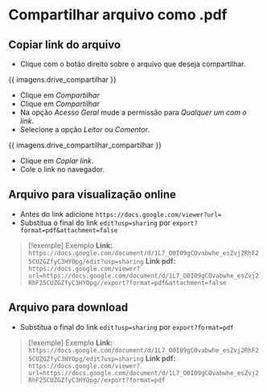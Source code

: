 # Compartilhar arquivo como .pdf

## Copiar link do arquivo
- Clique com o botão direito sobre o arquivo que deseja compartilhar.

{{ imagens.drive_compartilhar }}

- Clique em _Compartilhar_
- Clique em _Compartilhar_
- Na opção _Acesso Geral_ mude a permissão para *Qualquer um com o link*.
- Selecione a opção _Leitor_ ou _Comentor_.

{{ imagens.drive_compartilhar_compartilhar }}

- Clique em _Copiar link_.
- Cole o link no navegador.

## Arquivo para visualização online
- Antes do link adicione `https://docs.google.com/viewer?url=`
- Substitua o final do link `edit?usp=sharing` por `export?format=pdf&attachment=false`

> [!exemple] Exemplo
> **Link:** `https://docs.google.com/document/d/1L7_O0I09gCOvabwhe_esZvj2RhF25CUZGZfyC3HYOpg/edit?usp=sharing`
> **Link pdf:** `https://docs.google.com/viewer?url=https://docs.google.com/document/d/1L7_O0I09gCOvabwhe_esZvj2RhF25CUZGZfyC3HYOpg//export?format=pdf&attachment=false`

## Arquivo para download
- Substitua o final do link `edit?usp=sharing` por `export?format=pdf`

> [!exemple] Exemplo
> **Link:** `https://docs.google.com/document/d/1L7_O0I09gCOvabwhe_esZvj2RhF25CUZGZfyC3HYOpg/edit?usp=sharing`
> **Link pdf:** `https://docs.google.com/viewer?url=https://docs.google.com/document/d/1L7_O0I09gCOvabwhe_esZvj2RhF25CUZGZfyC3HYOpg//export?format=pdf`
